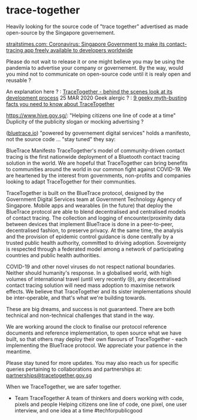 # trace-together
Heavily looking for the source code of "trace together" advertised as made open-source by the Singapore governement.

[straitstimes.com: Coronavirus: Singapore Government to make its contact-tracing app freely available to developers worldwide](https://www.straitstimes.com/singapore/coronavirus-spore-government-to-make-its-contact-tracing-app-freely-available-to)

Please do not wait to release it or one might believe you may be using the pandemia 
to advertise your company or governement. 
By the way, would you mind not to communicate on open-source code until it is realy open and reusable ?

An explanation here ? : [TraceTogether - behind the scenes look at its development process](https://www.tech.gov.sg/media/technews/tracetogether-behind-the-scenes-look-at-its-development-process) 25 MAR 2020 
Geek alergic ? : [9 geeky myth-busting facts you need to know about TraceTogether](https://www.tech.gov.sg/media/technews/geeky-myth-busting-facts-you-need-to-know-about-tracetogether)

https://www.hive.gov.sg/: 
"Helping citizens
one line of code
at a time" 
Duplicity of the publicity slogan or mocking advertising ? 

([bluetrace.io](https://bluetrace.io/)) "powered by governement digital services" 
holds a manifesto, not the source code ... "stay tuned" they say:

BlueTrace Manifesto
TraceTogether's model of community-driven contact tracing is the first nationwide deployment of a Bluetooth contact tracing solution in the world. We are hopeful that TraceTogether can bring benefits to communities around the world in our common fight against COVID-19. We are heartened by the interest from governments, non-profits and companies looking to adapt TraceTogether for their communities.


TraceTogether is built on the BlueTrace protocol, designed by the Government Digital Services team at Government Technology Agency of Singapore. Mobile apps and wearables (in the future) that deploy the BlueTrace protocol are able to blend decentralised and centralised models of contact tracing. The collection and logging of encounter/proximity data between devices that implement BlueTrace is done in a peer-to-peer, decentralised fashion, to preserve privacy. At the same time, the analysis and the provision of epidemic control guidance is done centrally by a trusted public health authority, committed to driving adoption. Sovereignty is respected through a federated model among a network of participating countries and public health authorities.

COVID-19 and other novel viruses do not respect national boundaries. Neither should humanity's response. In a globalised world, with high volumes of international travel (until very recently 😢), any decentralised contact tracing solution will need mass adoption to maximise network effects. We believe that TraceTogether and its sister implementations should be inter-operable, and that's what we're building towards.

These are big dreams, and success is not guaranteed. There are both technical and non-technical challenges that stand in the way.

We are working around the clock to finalise our protocol reference documents and reference implementation, to open source what we have built, so that others may deploy their own flavours of TraceTogether - each implementing the BlueTrace protocol. We appreciate your patience in the meantime.

Please stay tuned for more updates. You may also reach us for specific queries pertaining to collaborations and partnerships at: partnerships@tracetogether.gov.sg

When we TraceTogether, we are safer together.

- Team TraceTogether
A team of thinkers and doers working with code, pixels and people
Helping citizens one line of code, one pixel, one user interview, and one idea at a time
#techforpublicgood
